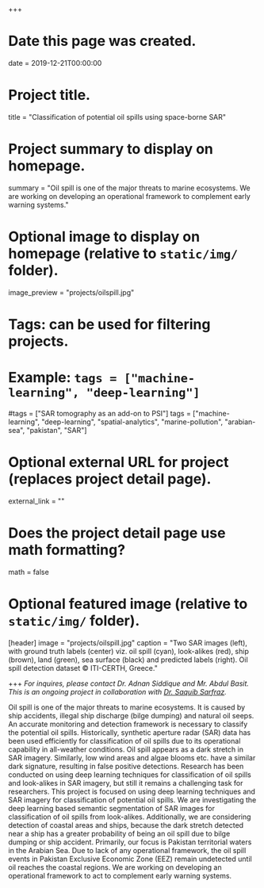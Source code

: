 +++
# Date this page was created.
date = 2019-12-21T00:00:00

# Project title.
title = "Classification of potential oil spills using space-borne SAR"

# Project summary to display on homepage.
summary = "Oil spill is one of the major threats to marine ecosystems. We are working on developing an operational framework to complement early warning systems."

# Optional image to display on homepage (relative to `static/img/` folder).
image_preview = "projects/oilspill.jpg"

# Tags: can be used for filtering projects.
# Example: `tags = ["machine-learning", "deep-learning"]`
#tags = ["SAR tomography as an add-on to PSI"]
tags = ["machine-learning", "deep-learning", "spatial-analytics", "marine-pollution", "arabian-sea", "pakistan", "SAR"]

# Optional external URL for project (replaces project detail page).
external_link = ""

# Does the project detail page use math formatting?
math = false

# Optional featured image (relative to `static/img/` folder).
[header]
image = "projects/oilspill.jpg"
caption = "Two SAR images (left), with ground truth labels (center) viz. oil spill (cyan), look-alikes (red), ship (brown), land (green), sea surface (black) and predicted labels (right). Oil spill detection dataset © ITI-CERTH, Greece."

+++
*For inquires, please contact Dr. Adnan Siddique and Mr. Abdul Basit.*
*This is an ongoing project in collaboration with [Dr. Saquib Sarfraz](https://de.linkedin.com/in/saquib-sarfraz-6395783a).*

Oil spill is one of the major threats to marine ecosystems. It is caused by ship accidents, illegal ship discharge (bilge dumping) and natural oil seeps. An accurate monitoring and detection framework is necessary to classify the potential oil spills. Historically, synthetic aperture radar (SAR) data has been used efficiently for classification of oil spills due to its operational capability in all-weather conditions. Oil spill appears as a dark stretch in SAR imagery. Similarly, low wind areas and algae blooms etc. have a similar dark signature, resulting in false positive detections. Research has been conducted on using deep learning techniques for classification of oil spills and look-alikes in SAR imagery, but still it remains a challenging task for researchers. This project is focused on using deep learning techniques and SAR imagery for classification of potential oil spills. We are investigating the deep learning based semantic segmentation of  SAR images for classification of oil spills from look-alikes. Additionally, we are considering detection of coastal areas and ships, because the dark stretch detected near a ship has a greater probability of being an oil spill due to bilge dumping or ship accident. Primarily, our focus is Pakistan territorial waters in the Arabian Sea. Due to lack of any operational framework, the oil spill events in Pakistan Exclusive Economic Zone (EEZ) remain undetected until oil reaches the coastal regions. We are working on developing an operational framework to act to complement early warning systems.
